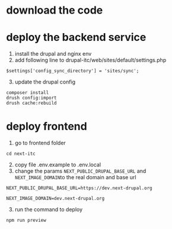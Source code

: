 # download the code

# deploy the backend service

1. install the drupal and nginx env
2. add following line to drupal-itc/web/sites/default/settings.php

```
$settings['config_sync_directory'] = 'sites/sync';
```

3. update the drupal config

```
composer install
drush config:import
drush cache:rebuild
```

# deploy frontend

1. go to frontend folder

```
cd next-itc

```

2. copy file .env.example to .env.local
3. change the params `NEXT_PUBLIC_DRUPAL_BASE_URL` and `NEXT_IMAGE_DOMAIN`to the real domain and base url

```
NEXT_PUBLIC_DRUPAL_BASE_URL=https://dev.next-drupal.org

NEXT_IMAGE_DOMAIN=dev.next-drupal.org
```

3. run the command to deploy

```
npm run preview
```
